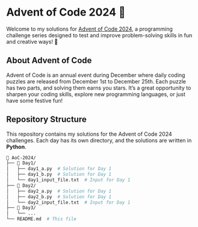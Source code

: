 # Advent of Code 2024 🎄

Welcome to my solutions for [Advent of Code 2024](https://adventofcode.com/2024), a programming challenge series designed to test and improve problem-solving skills in fun and creative ways! 🚀

## About Advent of Code
Advent of Code is an annual event during December where daily coding puzzles are released from December 1st to December 25th. Each puzzle has two parts, and solving them earns you stars. It’s a great opportunity to sharpen your coding skills, explore new programming languages, or just have some festive fun!

## Repository Structure

This repository contains my solutions for the Advent of Code 2024 challenges. Each day has its own directory, and the solutions are written in **Python**.


```bash
📂 AoC-2024/
├── 📂 Day1/
│   ├── day1_a.py  # Solution for Day 1
│   ├── day1_b.py  # Solution for Day 1
│   └── day1_input_file.txt  # Input for Day 1
├── 📂 Day2/
│   ├── day2_a.py  # Solution for Day 1
│   ├── day2_b.py  # Solution for Day 1
│   └── day2_input_file.txt  # Input for Day 1
├── 📂 Day3/
│   └── ...
└── README.md  # This file
```
